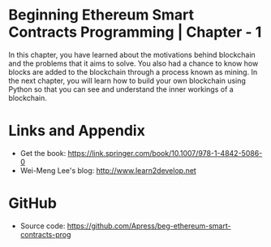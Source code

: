 # Beginning Ethereum Smart Contracts Programming | Chapter - 1

In this chapter, you have learned about the motivations behind blockchain and the problems that it aims to solve. You also had a chance to know how blocks are added to the blockchain through a process known as mining. In the next chapter, you will learn how to build your own blockchain using Python so that you can see and understand the inner workings of a blockchain.

Links and Appendix
========================================================

- Get the book: https://link.springer.com/book/10.1007/978-1-4842-5086-0
- Wei-Meng Lee's blog: http://www.learn2develop.net

GitHub
========================================================

- Source code: https://github.com/Apress/beg-ethereum-smart-contracts-prog
